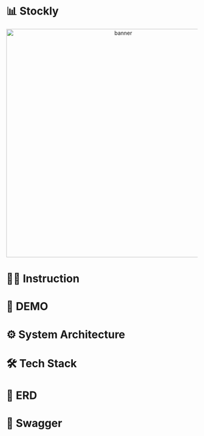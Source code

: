 # 📊 Stockly

<div align="center">
    <img src="https://github.com/user-attachments/assets/93042c12-4dbe-40ed-812e-cf2ff8d1b761" alt="banner" width="600" height="auto">
</div>

# 👩‍💻 Instruction



# 🌈 DEMO

# ⚙ System Architecture

# 🛠 Tech Stack

# 💾 ERD

# 📜 Swagger
